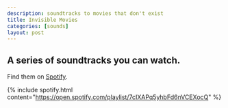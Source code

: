 ```yaml
---
description: soundtracks to movies that don't exist
title: Invisible Movies
categories: [sounds]
layout: post
---
```


## A series of soundtracks you can watch. 

Find them on [Spotify](https://open.spotify.com/user/artofabraxas/playlists).

{% include spotify.html content="https://open.spotify.com/playlist/7cIXAPq5yhbFd6nVCEXocQ" %}